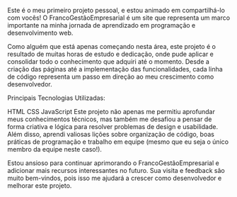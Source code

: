 Este é o meu primeiro projeto pessoal, e estou animado em compartilhá-lo com vocês! O FrancoGestãoEmpresarial é um site que representa um marco importante na minha jornada de aprendizado em programação e desenvolvimento web.

Como alguém que está apenas começando nesta área, este projeto é o resultado de muitas horas de estudo e dedicação, onde pude aplicar e consolidar todo o conhecimento que adquiri até o momento. Desde a criação das páginas até a implementação das funcionalidades, cada linha de código representa um passo em direção ao meu crescimento como desenvolvedor.

Principais Tecnologias Utilizadas:

HTML
CSS
JavaScript
Este projeto não apenas me permitiu aprofundar meus conhecimentos técnicos, mas também me desafiou a pensar de forma criativa e lógica para resolver problemas de design e usabilidade. Além disso, aprendi valiosas lições sobre organização de código, boas práticas de programação e trabalho em equipe (mesmo que eu seja o único membro da equipe neste caso!).

Estou ansioso para continuar aprimorando o FrancoGestãoEmpresarial e adicionar mais recursos interessantes no futuro. Sua visita e feedback são muito bem-vindos, pois isso me ajudará a crescer como desenvolvedor e melhorar este projeto.
